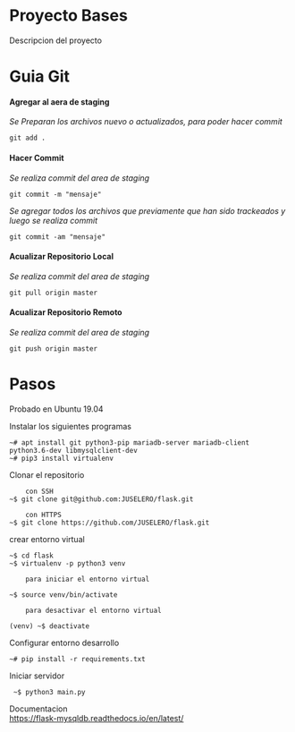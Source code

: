 # Proyecto Bases

Descripcion del proyecto

# Guia Git
#### Agregar al aera de staging
_Se Preparan los archivos nuevo o actualizados, para poder hacer commit_

`git add .`

#### Hacer Commit
_Se realiza commit del area de staging_

`git commit -m "mensaje"`

_Se agregar todos los archivos que previamente que han sido trackeados y luego se realiza commit_

`git commit -am "mensaje"`

#### Acualizar Repositorio Local
_Se realiza commit del area de staging_

`git pull origin master`

#### Acualizar Repositorio Remoto
_Se realiza commit del area de staging_

`git push origin master`

# Pasos 


Probado en Ubuntu 19.04

Instalar los siguientes programas

    ~# apt install git python3-pip mariadb-server mariadb-client python3.6-dev libmysqlclient-dev
    ~# pip3 install virtualenv

Clonar el repositorio

        con SSH
    ~$ git clone git@github.com:JUSELERO/flask.git

        con HTTPS
    ~$ git clone https://github.com/JUSELERO/flask.git

crear entorno virtual

    ~$ cd flask
    ~$ virtualenv -p python3 venv
	
        para iniciar el entorno virtual
		
	~$ source venv/bin/activate
	
		para desactivar el entorno virtual
		
	(venv) ~$ deactivate
	
Configurar entorno desarrollo
		
	~# pip install -r requirements.txt
	
	
Iniciar servidor
	
	 ~$ python3 main.py
	 
Documentacion	 
https://flask-mysqldb.readthedocs.io/en/latest/
